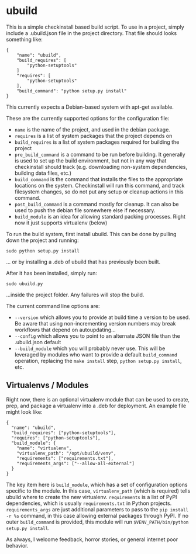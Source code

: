 # ubuild

This is a simple checkinstall based build script. To use in a project, simply include a .ubuild.json file in the project directory. That file should looks something like:

    {
        "name": "ubuild",
        "build_requires": [
            "python-setuptools"
        ]
        "requires": [
            "python-setuptools"
        ],
        "build_command": "python setup.py install"
    }

This currently expects a Debian-based system with apt-get available.

These are the currently supported options for the configuration file:

* `name` is the name of the project, and used in the debian package.
* `requires` is a list of system packages that the project depends on
* `build_requires` is a list of system packages required for building the project
* `pre_build_command` is a command to be run before building. It generally is used to set up the build environment, but not in any way that checkinstall should track (e.g. downloading non-system dependencies, building data files, etc.)
* `build_command` is the command that installs the files to the appropriate locations on the system. Checkinstall will run this command, and track filesystem changes, so do not put any setup or cleanup actions in this command.
* `post_build_command` is a command mostly for cleanup. It can also be used to push the debian file somewhere else if necessary.
* `build_module` is an idea for allowing standard packing processes. Right now it just supports virtualenv (below)

To run the build system, first install ubuild. This can be done by pulling down the project and running:

    sudo python setup.py install

... or by installing a .deb of ubuild that has previously been built.

After it has been installed, simply run:

    sudo ubuild.py

...inside the project folder. Any failures will stop the build.

The current command line options are:

* `--version` which allows you to provide at build time a version to be used. Be aware that using non-incrementing version numbers may break workflows that depend on autoupdating...
* `--config` which allows you to point to an alternate JSON file than the .ubuild.json default
* `--build_module` which you will probably never use. This will be leveraged by modules who want to provide a default `build_command` operation, replacing the `make install` step, `python setup.py install`, etc.

## Virtualenvs / Modules

Right now, there is an optional virtualenv module that can be used to create, prep, and package a virtualenv into a .deb for deployment. An example file might look like:

```
{
  "name": "ubuild",
  "build_requires": ["python-setuptools"],
  "requires": ["python-setuptools"],
  "build_module": {
    "name": "virtualenv",
    "virtualenv_path": "/opt/ubuild/venv",
    "requirements": ["requirements.txt"],
    "requirements_args": ["--allow-all-external"]
  }
}
```

The key item here is `build_module`, which has a set of configuration options specific to the module. In this case, `virtualenv_path` (which is required) tells ubuild where to create the new virtualenv. `requirements` is a list of PyPI dependencies, which is usually `requirements.txt` in Python projects. `requirements_args` are just additional parameters to pass to the `pip install -r %s` command, in this case allowing external packages through PyPI. If no outer `build_command` is provided, this module will run `$VENV_PATH/bin/python setup.py install`.

As always, I welcome feedback, horror stories, or general internet poor behavior.

